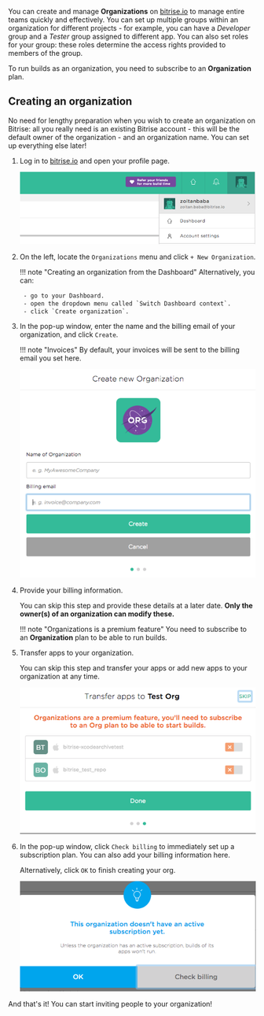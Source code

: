 <p>You can create and manage <strong>Organizations</strong> on <a href="https://www.bitrise.io">bitrise.io</a> to manage entire teams quickly and effectively. You can set up multiple groups within an organization for different projects - for example, you can have a <em>Developer</em> group and a <em>Tester</em> group assigned to different app. You can also set roles for your group: these roles determine the access rights provided to members of the group.</p>
<p>To run builds as an organization, you need to subscribe to an <strong>Organization</strong> plan.</p>
<h2>Creating an organization</h2>
<p>No need for lengthy preparation when you wish to create an organization on Bitrise: all you really need is an existing Bitrise account - this will be the default owner of the organization - and an organization name. You can set up everything else later!</p>
<ol>
<li>
<p>Log in to <a href="https://www.bitrise.io">bitrise.io</a> and open your profile page.</p>
<p><img src="/img/team-management/organization/account-profile-menu.png" alt="Screenshot"></p>
</li>
<li>
<p>On the left, locate the <code>Organizations</code> menu and click <code>+ New Organization</code>.</p>
<p>!!! note &quot;Creating an organization from the Dashboard&quot;
Alternatively, you can:</p>
<pre><code> - go to your Dashboard.
 - open the dropdown menu called `Switch Dashboard context`.
 - click `Create organization`.
</code></pre>
</li>
<li>
<p>In the pop-up window, enter the name and the billing email of your organization, and click <code>Create</code>.</p>
<p>!!! note &quot;Invoices&quot;
By default, your invoices will be sent to the billing email you set here.</p>
<p><img src="/img/team-management/organization/name-email-org.png" alt="Screenshot"></p>
</li>
<li>
<p>Provide your billing information.</p>
<p>You can skip this step and provide these details at a later date. <strong>Only the owner(s) of an organization can modify these.</strong></p>
<p>!!! note &quot;Organizations is a premium feature&quot;
You need to subscribe to an <strong>Organization</strong> plan to be able to run builds.</p>
</li>
<li>
<p>Transfer apps to your organization.</p>
<p>You can skip this step and transfer your apps or add new apps to your organization at any time.</p>
<p><img src="/img/team-management/organization/transfer-apps-creation.png" alt="Screenshot"></p>
</li>
<li>
<p>In the pop-up window, click <code>Check billing</code> to immediately set up a subscription plan. You can also add your billing information here.</p>
<p>Alternatively, click <code>OK</code> to finish creating your org.</p>
<p><img src="/img/team-management/organization/no-active-sub-yet.png" alt="Screenshot"></p>
</li>
</ol>
<p>And that's it! You can start inviting people to your organization!</p>
